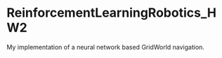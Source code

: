# ReinforcementLearningRobotics_HW2
My implementation of a neural network based GridWorld navigation.
